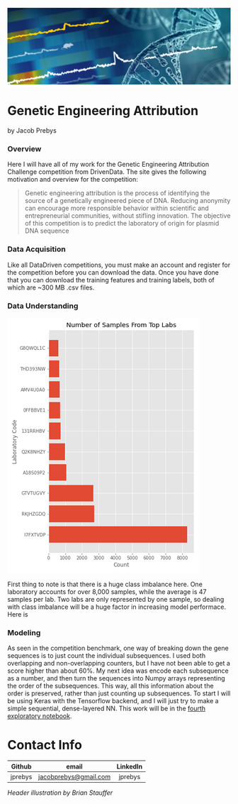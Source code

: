 ![](src/figures/section_header.png)

# Genetic Engineering Attribution

by Jacob Prebys

### Overview

Here I will have all of my work for the Genetic Engineering Attribution Challenge competition from DrivenData. The site gives the following motivation and overview for the competition:

> Genetic engineering attribution is the process of identifying the source of a genetically engineered piece of DNA. Reducing anonymity can encourage more responsible behavior within scientific and entrepreneurial communities, without stifling innovation. The objective of this competition is to predict the laboratory of origin for plasmid DNA sequence

### Data Acquisition

Like all DataDriven competitions, you must make an account and register for the competition before you can download the data. Once you have done that you can download the training features and training labels, both of which are ~300 MB .csv files. 

### Data Understanding

![](src/figures/samplecounts.png)

First thing to note is that there is a huge class imbalance here. One laboratory accounts for over 8,000 samples, while the average is 47 samples per lab. Two labs are only represented by one sample, so dealing with class imbalance will be a huge factor in increasing model performace. Here is 

### Modeling

As seen in the competition benchmark, one way of breaking down the gene sequences is to just count the individual subsequences. I used both overlapping and non-overlapping counters, but I have not been able to get a score higher than about 60%. My next idea was encode each subsequence as a number, and then turn the sequences into Numpy arrays representing the order of the subsequences. This way, all this information about the order is preserved, rather than just counting up subsequences. To start I will be using Keras with the Tensorflow backend, and I will just try to make a simple sequential, dense-layered NN. This work will be in the [fourth exploratory notebook](exploratory/04_jp_basicnn.ipynb).


# Contact Info


|  Github |         email         | LinkedIn |
|:-------:|:---------------------:|:--------:|
| jprebys | jacobprebys@gmail.com |  jprebys |

*Header illustration by Brian Stauffer*
